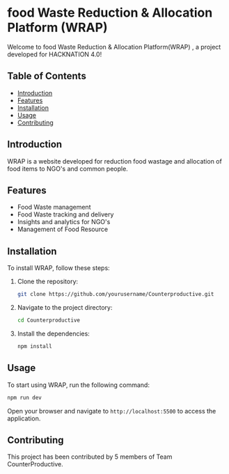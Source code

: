 # food Waste Reduction & Allocation Platform (WRAP)

Welcome to food Waste Reduction & Allocation Platform(WRAP) , a project developed for HACKNATION 4.0!

## Table of Contents
- [Introduction](#introduction)
- [Features](#features)
- [Installation](#installation)
- [Usage](#usage)
- [Contributing](#contributing)

## Introduction
WRAP is a website developed for reduction food wastage and allocation of food items to NGO's and common people. 

## Features
- Food Waste management
- Food Waste tracking and delivery
- Insights and analytics for NGO's
- Management of Food Resource

## Installation
To install WRAP, follow these steps:

1. Clone the repository:
    ```bash
    git clone https://github.com/yourusername/Counterproductive.git
    ```
2. Navigate to the project directory:
    ```bash
    cd Counterproductive
    ```
3. Install the dependencies:
    ```bash
    npm install
    ```

## Usage
To start using WRAP, run the following command:
```bash
npm run dev
```
Open your browser and navigate to `http://localhost:5500` to access the application.

## Contributing
This project has been contributed by 5 members of Team CounterProductive.
